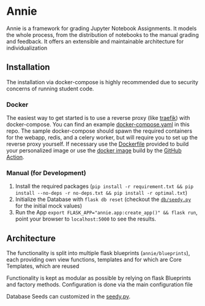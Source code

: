 # Annie

Annie is a framework for grading Jupyter Notebook Assignments. It models the whole process, from the distribution of notebooks to the manual grading and feedback. It offers an extensible and maintainable architecture for individualization

## Installation
The installation via docker-compose is highly recommended due to security concerns of running student code. 

### Docker 
The easiest way to get started is to use a reverse proxy (like [traefik](https://traefik.io/traefik/)) with docker-compose. You can find an example [docker-compose.yaml](docker-compose.yaml) in this repo. The sample docker-compose should spawn the required containers for the webapp, redis, and a celery worker, but will require you to set up the reverse proxy yourself. 
If necessary use the [Dockerfile](Dockerfile) provided to build your personalized image or use the [docker image](ghcr.io/hno2/annie:latest) build by the [GitHub Action](.github/workflows/main.yml).



### Manual (for Development)
1. Install the required packages (`pip install -r requirement.txt && pip install --no-deps -r no-deps.txt && pip install -r optimal.txt`)
2. Initialize the Database with `flask db reset` (checkout the [`db/seedy.py`](db/seeds.py) for the initial mock values)
3. Run the App `export FLASK_APP="annie.app:create_app()" && flask run`, point your browser to `localhost:5000` to see the results.

## Architecture
The functionality is split into multiple flask blueprints (`annie/blueprints`), each providing own view functions, templates and for  which are 
Core Templates, which are reused 

Functionality is kept as modular as possible by relying on flask Blueprints and factory methods. Configuration is done via the main configuration file 


Database Seeds can customized in the [seedy.py](db/seeds.py). 